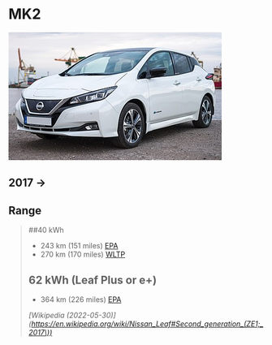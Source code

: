 # MK2
![Nissan Leaf MK2 — exterior](leaf-mk2.jpeg)

## 2017 →

## Range
> ##40 kWh
> - 243 km (151 miles) <a href="#range-standards">EPA</a>
> - 270 km (170 miles) <a href="#range-standards">WLTP</a>
>
> ## 62 kWh (Leaf Plus or e+)
> - 364 km (226 miles) <a href="#range-standards">EPA</a>
>
> <cite>[Wikipedia (2022-05-30)](https://en.wikipedia.org/wiki/Nissan_Leaf#Second_generation_(ZE1;_2017\))</cite>